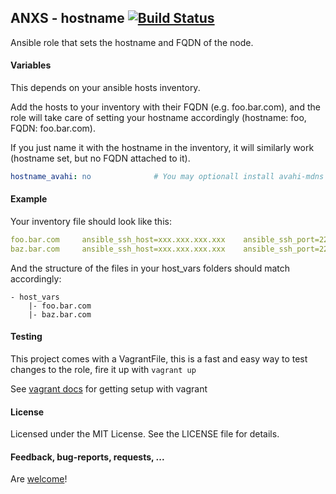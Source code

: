 ## ANXS - hostname [![Build Status](https://travis-ci.org/ANXS/hostname.png)](https://travis-ci.org/ANXS/hostname)

Ansible role that sets the hostname and FQDN of the node.


#### Variables

This depends on your ansible hosts inventory.

Add the hosts to your inventory with their FQDN (e.g. foo.bar.com), and the role will take care of setting your hostname accordingly (hostname: foo, FQDN: foo.bar.com).

If you just name it with the hostname in the inventory, it will similarly work (hostname set, but no FQDN attached to it).

```yaml
hostname_avahi: no              # You may optionall install avahi-mdns and libnss-mdns. This is useful in vagrant.
```

#### Example

Your inventory file should look like this:

```yaml
foo.bar.com     ansible_ssh_host=xxx.xxx.xxx.xxx    ansible_ssh_port=22
baz.bar.com     ansible_ssh_host=xxx.xxx.xxx.xxx    ansible_ssh_port=22
```

And the structure of the files in your host_vars folders should match accordingly:

```
- host_vars
    |- foo.bar.com
    |- baz.bar.com
```


#### Testing
This project comes with a VagrantFile, this is a fast and easy way to test changes to the role, fire it up with `vagrant up`

See [vagrant docs](https://docs.vagrantup.com/v2/) for getting setup with vagrant


#### License

Licensed under the MIT License. See the LICENSE file for details.


#### Feedback, bug-reports, requests, ...

Are [welcome](https://github.com/ANXS/hostname/issues)!
